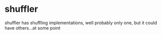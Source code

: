 shuffler
========

shuffler has shuffling implementations, well probably only one, but it could have others...at some point

